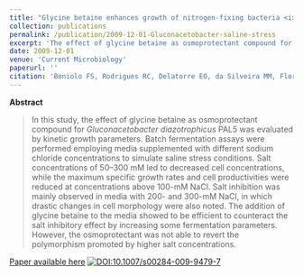 ```yaml
---
title: "Glycine betaine enhances growth of nitrogen-fixing bacteria <i>Gluconacetobacter diazotrophicus</i> PAL5 under saline stress conditions"
collection: publications
permalink: /publication/2009-12-01-Gluconacetobacter-saline-stress
excerpt: 'The effect of glycine betaine as osmoprotectant compound for <i>Gluconacetobacter diazotrophicus</i> PAL5'
date: 2009-12-01
venue: 'Current Microbiology'
paperurl: ''
citation: 'Boniolo FS, Rodrigues RC, Delatorre EO, da Silveira MM, Flores VMQ, Berbert-Molina MA. Glycine Betaine Enhances Growth of Nitrogen-Fixing Bacteria <i>Gluconacetobacter diazotrophicus</i> PAL5 Under Saline Stress Conditions. <i>Curr. Microbiol.</i> 2009 Dec 18;59(6):593–9.'
---
```


**Abstract**

>In this study, the effect of glycine betaine as osmoprotectant compound for <i>Gluconacetobacter diazotrophicus</i> PAL5 was evaluated by kinetic growth parameters. Batch fermentation assays were performed employing media supplemented with different sodium chloride concentrations to simulate saline stress conditions. Salt concentrations of 50–300 mM led to decreased cell concentrations, while the maximum specific growth rates and cell productivities were reduced at concentrations above 100-mM NaCl. Salt inhibition was mainly observed in media with 200- and 300-mM NaCl, in which drastic changes in cell morphology were also noted. The addition of glycine betaine to the media showed to be efficient to counteract the salt inhibitory effect by increasing some fermentation parameters. However, the osmoprotectant was not able to revert the polymorphism promoted by higher salt concentrations.

[Paper available here](https://link.springer.com/content/pdf/10.1007%2Fs00284-009-9479-7.pdf)
[![DOI:10.1007/s00284-009-9479-7](https://zenodo.org/badge/DOI/10.1007/s00284-009-9479-7.svg)](https://doi.org/10.1007/s00284-009-9479-7)
